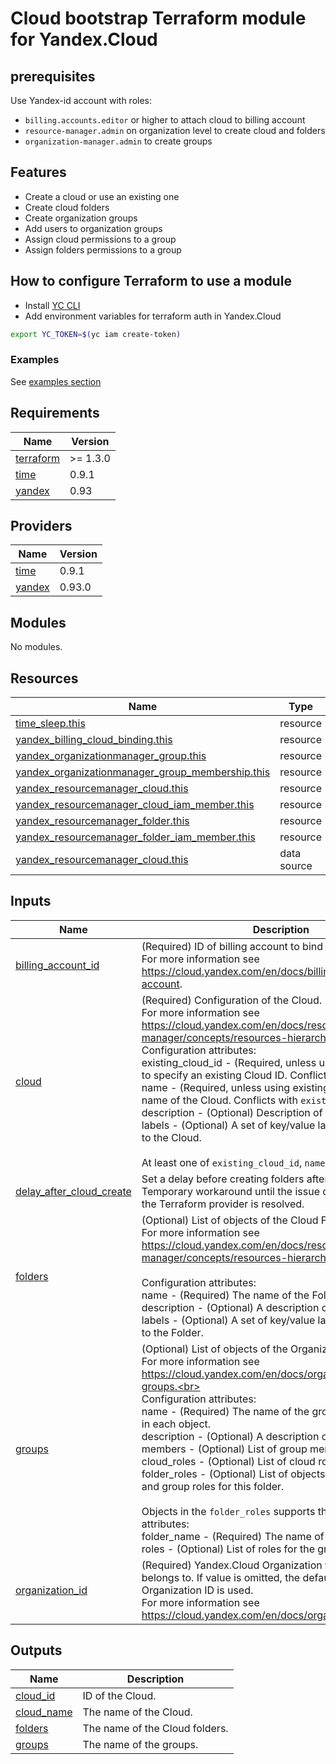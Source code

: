 # Cloud bootstrap Terraform module for Yandex.Cloud
## prerequisites
Use Yandex-id account with roles:
- `billing.accounts.editor` or higher to attach cloud to billing account 
- `resource-manager.admin` on organization level to create cloud and folders
- `organization-manager.admin` to create groups

## Features

- Create a cloud or use an existing one
- Сreate cloud folders
- Сreate organization groups
- Add users to organization groups
- Assign cloud permissions to a group
- Assign folders permissions to a group

## How to configure Terraform to use a module

- Install [YC CLI](https://cloud.yandex.com/docs/cli/quickstart)
- Add environment variables for terraform auth in Yandex.Cloud

```bash
export YC_TOKEN=$(yc iam create-token)
```

### Examples

See [examples section](./examples/)

<!-- BEGIN_TF_DOCS -->
## Requirements

| Name                                                                      | Version  |
| ------------------------------------------------------------------------- | -------- |
| <a name="requirement_terraform"></a> [terraform](#requirement\_terraform) | >= 1.3.0 |
| <a name="requirement_time"></a> [time](#requirement\_time)                | 0.9.1    |
| <a name="requirement_yandex"></a> [yandex](#requirement\_yandex)          | 0.93     |

## Providers

| Name                                                       | Version |
| ---------------------------------------------------------- | ------- |
| <a name="provider_time"></a> [time](#provider\_time)       | 0.9.1   |
| <a name="provider_yandex"></a> [yandex](#provider\_yandex) | 0.93.0  |

## Modules

No modules.

## Resources

| Name                                                                                                                                                                     | Type        |
| ------------------------------------------------------------------------------------------------------------------------------------------------------------------------ | ----------- |
| [time_sleep.this](https://registry.terraform.io/providers/hashicorp/time/0.9.1/docs/resources/sleep)                                                                     | resource    |
| [yandex_billing_cloud_binding.this](https://registry.terraform.io/providers/yandex-cloud/yandex/0.93/docs/resources/billing_cloud_binding)                               | resource    |
| [yandex_organizationmanager_group.this](https://registry.terraform.io/providers/yandex-cloud/yandex/0.93/docs/resources/organizationmanager_group)                       | resource    |
| [yandex_organizationmanager_group_membership.this](https://registry.terraform.io/providers/yandex-cloud/yandex/0.93/docs/resources/organizationmanager_group_membership) | resource    |
| [yandex_resourcemanager_cloud.this](https://registry.terraform.io/providers/yandex-cloud/yandex/0.93/docs/resources/resourcemanager_cloud)                               | resource    |
| [yandex_resourcemanager_cloud_iam_member.this](https://registry.terraform.io/providers/yandex-cloud/yandex/0.93/docs/resources/resourcemanager_cloud_iam_member)         | resource    |
| [yandex_resourcemanager_folder.this](https://registry.terraform.io/providers/yandex-cloud/yandex/0.93/docs/resources/resourcemanager_folder)                             | resource    |
| [yandex_resourcemanager_folder_iam_member.this](https://registry.terraform.io/providers/yandex-cloud/yandex/0.93/docs/resources/resourcemanager_folder_iam_member)       | resource    |
| [yandex_resourcemanager_cloud.this](https://registry.terraform.io/providers/yandex-cloud/yandex/0.93/docs/data-sources/resourcemanager_cloud)                            | data source |

## Inputs

| Name                                                                                                             | Description                                                                                                                                                                                                                                                                                                                                                                                                                                                                                                                                                                                                                                                                                                                                                                                   | Type                                                                                                                                                                                                                                                                                                                            | Default | Required |
| ---------------------------------------------------------------------------------------------------------------- | --------------------------------------------------------------------------------------------------------------------------------------------------------------------------------------------------------------------------------------------------------------------------------------------------------------------------------------------------------------------------------------------------------------------------------------------------------------------------------------------------------------------------------------------------------------------------------------------------------------------------------------------------------------------------------------------------------------------------------------------------------------------------------------------- | ------------------------------------------------------------------------------------------------------------------------------------------------------------------------------------------------------------------------------------------------------------------------------------------------------------------------------- | ------- | :------: |
| <a name="input_billing_account_id"></a> [billing\_account\_id](#input\_billing\_account\_id)                     | (Required) ID of billing account to bind Cloud to.<br>    For more information see https://cloud.yandex.com/en/docs/billing/concepts/billing-account.                                                                                                                                                                                                                                                                                                                                                                                                                                                                                                                                                                                                                                         | `string`                                                                                                                                                                                                                                                                                                                        | `null`  |    yes    |
| <a name="input_cloud"></a> [cloud](#input\_cloud)                                                                | (Required) Configuration of the Cloud.<br>    For more information see https://cloud.yandex.com/en/docs/resource-manager/concepts/resources-hierarchy#cloud.<br><br>    Configuration attributes:<br>      existing\_cloud\_id - (Required, unless using name) Allows to specify an existing Cloud ID. Conflicts with `name`.<br>      name              - (Required, unless using existing\_cloud\_id) The name of the Cloud. Conflicts with `existing_cloud_id`.<br>      description       - (Optional) Description of the Cloud.<br>      labels            - (Optional) A set of key/value label pairs to assign to the Cloud.<br><br>    At least one of `existing_cloud_id`, `name` must be specified.                                                                                 | <pre>object({<br>    existing_cloud_id = optional(string)<br>    name              = optional(string)<br>    description       = optional(string)<br>    labels            = optional(map(string))<br>  })</pre>                                                                                                                | `{}`    |    no    |
| <a name="input_delay_after_cloud_create"></a> [delay\_after\_cloud\_create](#input\_delay\_after\_cloud\_create) | Set a delay before creating folders after cloud creation.<br>    Temporary workaround until the issue of cloud creation by the Terraform provider is resolved.                                                                                                                                                                                                                                                                                                                                                                                                                                                                                                                                                                                                                                | `string`                                                                                                                                                                                                                                                                                                                        | `"60s"` |    no    |
| <a name="input_folders"></a> [folders](#input\_folders)                                                          | (Optional) List of objects of the Cloud Folders.<br>    For more information see https://cloud.yandex.com/en/docs/resource-manager/concepts/resources-hierarchy#folder<br><br>    Configuration attributes:<br>      name        - (Required) The name of the Folder.<br>      description - (Optional) A description of the Folder.<br>      labels      - (Optional) A set of key/value label pairs to assign to the Folder.                                                                                                                                                                                                                                                                                                                                                                | <pre>list(object({<br>    name        = string<br>    description = optional(string)<br>    labels      = optional(map(string))<br>  }))</pre>                                                                                                                                                                                  | `[]`    |    no    |
| <a name="input_groups"></a> [groups](#input\_groups)                                                             | (Optional) List of objects of the Organization Groups.<br>    For more information see https://cloud.yandex.com/en/docs/organization/manage-groups.<br><br>    Configuration attributes:<br>      name         - (Required) The name of the group. Must be unique in each object.<br>      description  - (Optional) A description of the group.<br>      members      - (Optional) List of group members.<br>      cloud\_roles  - (Optional) List of cloud roles for the group.<br>      folder\_roles - (Optional) List of objects with folder name and group roles for this folder.<br><br>    Objects in the `folder_roles` supports the following attributes:<br>      folder\_name - (Required) The name of the folder.<br>      roles       - (Optional) List of roles for the group. | <pre>list(object({<br>    name        = string<br>    description = optional(string)<br>    members     = optional(set(string), [])<br>    cloud_roles = optional(set(string), [])<br>    folder_roles = optional(list(object({<br>      folder_name = string<br>      roles       = set(string)<br>    })), [])<br>  }))</pre> | `[]`    |    no    |
| <a name="input_organization_id"></a> [organization\_id](#input\_organization\_id)                                | (Required) Yandex.Cloud Organization that the Cloud belongs to. If value is omitted, the default provider Organization ID is used.<br>    For more information see https://cloud.yandex.com/en/docs/organization/                                                                                                                                                                                                                                                                                                                                                                                                                                                                                                                                                                             | `string`                                                                                                                                                                                                                                                                                                                        | `null`  |    no    |

## Outputs

| Name                                                                 | Description                    |
| -------------------------------------------------------------------- | ------------------------------ |
| <a name="output_cloud_id"></a> [cloud\_id](#output\_cloud\_id)       | ID of the Cloud.               |
| <a name="output_cloud_name"></a> [cloud\_name](#output\_cloud\_name) | The name of the Cloud.         |
| <a name="output_folders"></a> [folders](#output\_folders)            | The name of the Сloud folders. |
| <a name="output_groups"></a> [groups](#output\_groups)               | The name of the groups.        |
<!-- END_TF_DOCS -->
